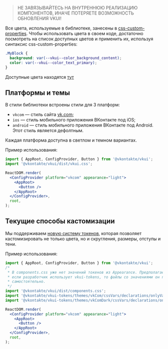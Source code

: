 > НЕ ЗАВЯЗЫВАЙТЕСЬ НА ВНУТРЕННЮЮ РЕАЛИЗАЦИЮ КОМПОНЕНТОВ, ИНАЧЕ ПОТЕРЯЕТЕ ВОЗМОЖНОСТЬ ОБНОВЛЕНИЯ VKUI!

Все цвета, используемые в библиотеке, занесены в [css-custom-properties](https://developer.mozilla.org/en-US/docs/Web/CSS/--*).
Чтобы использовать цвета в своем коде, достаточно посмотреть на список доступных цветов и применить их, используя
синтаксис css-custom-properties:

```css static
.MyBlock {
  background: var(--vkui--color_background_content);
  color: var(--vkui--color_text_primary);
}
```

Доступные цвета находятся [тут](https://unpkg.com/@vkontakte/vkui-tokens@4/themes/vkBase/cssVars/declarations/onlyVariables.css)

## Платформы и темы

В стили библиотеки встроены стили для 3 платформ:

- `vkcom` — стиль сайта [vk.com](https://vk.com);
- `ios` — стиль мобильного приложения ВКонтакте под iOS;
- `android` — стиль мобильного приложения ВКонтакте под Android. Этот стиль является дефолтным.

Каждая платформа доступна в светлом и темном вариантах.

Пример использования:

```jsx static
import { AppRoot, ConfigProvider, Button } from '@vkontakte/vkui';
import '@vkontakte/vkui/dist/vkui.css';

ReactDOM.render(
  <ConfigProvider platform="vkcom" appearance="light">
    <AppRoot>
      <Button />
    </AppRoot>
  </ConfigProvider>,
  root,
);
```

## Текущие способы кастомизации

Мы поддерживаем [новую систему токенов](https://github.com/VKCOM/vkui-tokens), которая
позволяет кастомизировать не только цвета, но и скругления, размеры, отступы и тени.

Пример использования:

```jsx static
import { AppRoot, ConfigProvider, Button } from '@vkontakte/vkui';
/*
 * В components.css уже нет значений токенов из Appearance. Предполагается, что
 * если разработчик использует vkui-tokens, то файлы со значениями он подключает
 * самостоятельно.
 */
import '@vkontakte/vkui/dist/components.css';
import '@vkontakte/vkui-tokens/themes/vkCom/cssVars/declarations/onlyVariables.css';
import '@vkontakte/vkui-tokens/themes/vkComDark/cssVars/declarations/onlyVariablesLocal.css';

ReactDOM.render(
  <ConfigProvider platform="vkcom" appearance="light">
    <AppRoot>
      <Button />
    </AppRoot>
  </ConfigProvider>,
  root,
);
```
